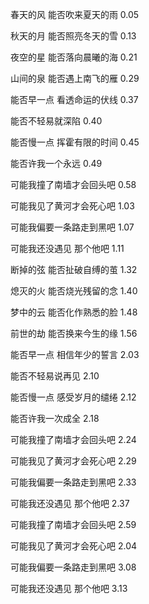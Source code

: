 春天的风 能否吹来夏天的雨 0.05

秋天的月 能否照亮冬天的雪 0.13

夜空的星 能否落向晨曦的海 0.21

山间的泉 能否遇上南飞的雁 0.29

能否早一点 看透命运的伏线 0.37

能否不轻易就深陷 0.40

能否慢一点 挥霍有限的时间 0.45

能否许我一个永远 0.49

可能我撞了南墙才会回头吧 0.58

可能我见了黄河才会死心吧 1.03

可能我偏要一条路走到黑吧 1.07

可能我还没遇见 那个他吧 1.11

 

断掉的弦 能否扯破自缚的茧 1.32

熄灭的火 能否烧光残留的念 1.40

梦中的云 能否化作熟悉的脸 1.48

前世的劫 能否换来今生的缘 1.56

能否早一点 相信年少的誓言 2.03

能否不轻易说再见 2.10

能否慢一点 感受岁月的缱绻 2.12

能否许我一次成全 2.18

可能我撞了南墙才会回头吧 2.24

可能我见了黄河才会死心吧 2.29

可能我偏要一条路走到黑吧 2.33

可能我还没遇见 那个他吧 2.37

 

可能我撞了南墙才会回头吧 2.59

可能我见了黄河才会死心吧 2.04

可能我偏要一条路走到黑吧 3.08

可能我还没遇见 那个他吧 3.13